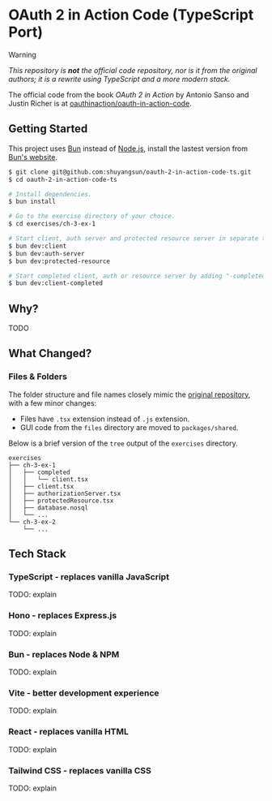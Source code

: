 # OAuth 2 in Action Code (TypeScript Port)

> [!WARNING]
> _This repository is **not** the official code repository, nor is it from the original authors; it is a rewrite using TypeScript and a more modern stack._
>
> The official code from the book _OAuth 2 in Action_ by Antonio Sanso and Justin Richer is at [oauthinaction/oauth-in-action-code](https://github.com/oauthinaction/oauth-in-action-code).

## Getting Started

This project uses [Bun](https://bun.com/) instead of [Node.js](https://nodejs.org/), install the lastest version from [Bun's website](https://bun.com/).

```bash
$ git clone git@github.com:shuyangsun/oauth-2-in-action-code-ts.git
$ cd oauth-2-in-action-code-ts

# Install dependencies.
$ bun install

# Go to the exercise directory of your choice.
$ cd exercises/ch-3-ex-1

# Start client, auth server and protected resource server in separate terminals.
$ bun dev:client
$ bun dev:auth-server
$ bun dev:protected-resource

# Start completed client, auth or resource server by adding "-completed".
$ bun dev:client-completed
```

## Why?

TODO

## What Changed?

### Files & Folders

The folder structure and file names closely mimic the [original repository](https://github.com/oauthinaction/oauth-in-action-code), with a few minor changes:

- Files have `.tsx` extension instead of `.js` extension.
- GUI code from the `files` directory are moved to `packages/shared`.

Below is a brief version of the `tree` output of the `exercises` directory.

```text
exercises
├── ch-3-ex-1
│   ├── completed
│   │   └── client.tsx
│   ├── client.tsx
│   ├── authorizationServer.tsx
│   ├── protectedResource.tsx
│   ├── database.nosql
│   └── ...
└── ch-3-ex-2
    └── ...
```

## Tech Stack

### TypeScript - replaces vanilla JavaScript

TODO: explain

### Hono - replaces Express.js

TODO: explain

### Bun - replaces Node & NPM

TODO: explain

### Vite - better development experience

TODO: explain

### React - replaces vanilla HTML

TODO: explain

### Tailwind CSS - replaces vanilla CSS

TODO: explain
